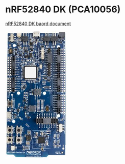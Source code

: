 # nRF52840 DK (PCA10056)

[nRF52840 DK baord document](https://www.nordicsemi.com/Software-and-Tools/Development-Kits/nRF52840-DK)

![nRF52840 DK](nRF52840DK.jpg)
